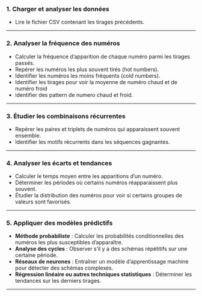 ### 1. Charger et analyser les données

- Lire le fichier CSV contenant les tirages précédents.

---

### 2. Analyser la fréquence des numéros
- Calculer la fréquence d’apparition de chaque numéro parmi les tirages passés.
- Repérer les numéros les plus souvent tirés (hot numbers).
- Identifier les numéros les moins fréquents (cold numbers).
- Identifier les tirages pour voir la moyenne de numéro chaud et de numéro froid
- identifier des pattern de numero chaud et froid.

---

### **3. Étudier les combinaisons récurrentes**

- Repérer les paires et triplets de numéros qui apparaissent souvent ensemble.
- Identifier les motifs récurrents dans les séquences gagnantes.

---

### **4. Analyser les écarts et tendances**

- Calculer le temps moyen entre les apparitions d’un numéro.
- Déterminer les périodes où certains numéros réapparaissent plus souvent.
- Étudier la distribution des numéros pour voir si certains groupes de valeurs sont favorisés.

---

### **5. Appliquer des modèles prédictifs**

- **Méthode probabiliste** : Calculer les probabilités conditionnelles des numéros les plus susceptibles d’apparaître.
- **Analyse des cycles** : Observer s’il y a des schémas répétitifs sur une certaine période.
- **Réseaux de neurones** : Entraîner un modèle d’apprentissage machine pour détecter des schémas complexes.
- **Régression linéaire ou autres techniques statistiques** : Déterminer les tendances sur les derniers tirages.

---

